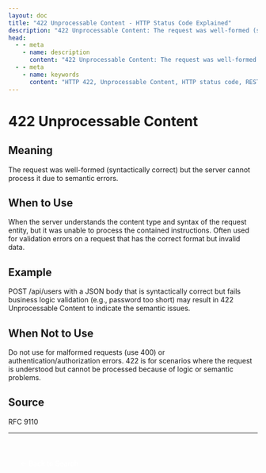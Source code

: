 ```yaml
---
layout: doc
title: "422 Unprocessable Content - HTTP Status Code Explained"
description: "422 Unprocessable Content: The request was well-formed (syntactically correct) but the server cannot process it due to semantic errors."
head:
  - - meta
    - name: description
      content: "422 Unprocessable Content: The request was well-formed (syntactically correct) but the server cannot process it due to semantic errors."
  - - meta
    - name: keywords
      content: "HTTP 422, Unprocessable Content, HTTP status code, REST API, web development"
---
```


# 422 Unprocessable Content

## Meaning

The request was well-formed (syntactically correct) but the server cannot process it due to semantic errors.

## When to Use

When the server understands the content type and syntax of the request entity, but it was unable to process the contained instructions. Often used for validation errors on a request that has the correct format but invalid data.

## Example

POST /api/users with a JSON body that is syntactically correct but fails business logic validation (e.g., password too short) may result in 422 Unprocessable Content to indicate the semantic issues.

## When Not to Use

Do not use for malformed requests (use 400) or authentication/authorization errors. 422 is for scenarios where the request is understood but cannot be processed because of logic or semantic problems.

## Source

RFC 9110

---

<div style="margin-top: 40px;">
  <a href="/http-codes/" style="display: inline-block; padding: 12px 24px; background: hsl(var(--primary)); color: white; text-decoration: none; border-radius: var(--radius); font-weight: 500; transition: all 0.2s ease;">← Back to Search</a>
</div>
